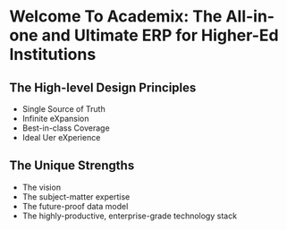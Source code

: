 # Welcome To Academix: The All-in-one and Ultimate ERP for Higher-Ed Institutions

## The High-level Design Principles
- Single Source of Truth
- Infinite eXpansion
- Best-in-class Coverage
- Ideal Uer eXperience

## The Unique Strengths
- The vision
- The subject-matter expertise
- The future-proof data model
- The highly-productive, enterprise-grade technology stack
